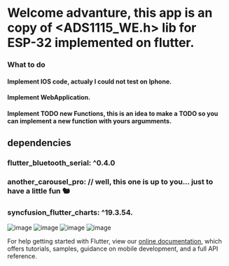 

# Welcome advanture, this app is an copy of <ADS1115_WE.h> lib for ESP-32 implemented on flutter.  
### What to do
#### Implement IOS code, actualy I could not test on Iphone. 
#### Implement WebApplication. 
#### Implement TODO new Functions, this is an idea to make a TODO so you can implement a new function with yours argumments. 
###
 
## dependencies

### flutter_bluetooth_serial: ^0.4.0
### another_carousel_pro: // well, this one is up to you... just to have a little fun 🐿️
### syncfusion_flutter_charts: ^19.3.54.
 
![image](https://user-images.githubusercontent.com/42210628/143667468-3599ca71-126b-489f-85bb-cd7d2e7d3c17.png)
![image](https://user-images.githubusercontent.com/42210628/143667460-ae24c631-dabc-46f5-9d36-54bb519e71cb.png)
![image](https://user-images.githubusercontent.com/42210628/143667473-4665f22a-8072-42f5-9959-46cdfe4ba053.png)
![image](https://user-images.githubusercontent.com/42210628/143667509-0ab8c1dc-60d8-4109-bf99-ce9f6dc92be5.png)



For help getting started with Flutter, view our
[online documentation](https://flutter.dev/docs), which offers tutorials,
samples, guidance on mobile development, and a full API reference.
